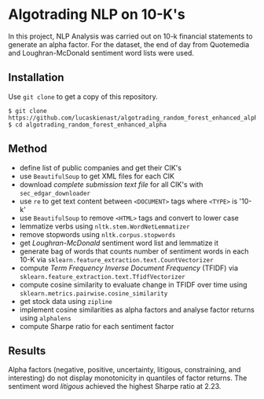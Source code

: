 # Algotrading NLP on 10-K's
In this project, NLP Analysis was carried out on 10-k financial statements to generate an alpha factor. For the dataset, the end of day from Quotemedia and Loughran-McDonald sentiment word lists were used.

## Installation
Use `git clone` to get a copy of this repository.

```
$ git clone https://github.com/lucaskienast/algotrading_random_forest_enhanced_alpha.git
$ cd algotrading_random_forest_enhanced_alpha
```

## Method
- define list of public companies and get their CIK's
- use `BeautifulSoup` to get XML files for each CIK
- download _complete submission text file_ for all CIK's with `sec_edgar_downloader`
- use `re` to get text content between `<DOCUMENT>` tags where `<TYPE>` is '10-k'
- use `BeautifulSoup` to remove `<HTML>` tags and convert to lower case
- lemmatize verbs using `nltk.stem.WordNetLemmatizer`
- remove stopwords using `nltk.corpus.stopwords`
- get _Loughran-McDonald_ sentiment word list and lemmatize it
- generate bag of words that counts number of sentiment words in each 10-K via `sklearn.feature_extraction.text.CountVectorizer`
- compute _Term Frequency Inverse Document Frequency_ (TFIDF) via `sklearn.feature_extraction.text.TfidfVectorizer`
- compute cosine similarity to evaluate change in TFIDF over time using `sklearn.metrics.pairwise.cosine_similarity`
- get stock data using `zipline`
- implement cosine similarities as alpha factors and analyse factor returns using `alphalens`
- compute Sharpe ratio for each sentiment factor

## Results
Alpha factors (negative, positive, uncertainty, litigous, constraining, and interesting) do not display monotonicity in quantiles of factor returns. The sentiment word _litigous_ achieved the highest Sharpe ratio at 2.23.
